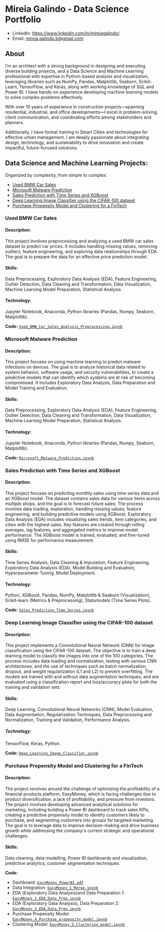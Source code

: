 # Mireia Galindo - Data Science Portfolio
- LinkedIn: https://www.linkedin.com/in/mireiagalindo/
- Email: mireia.galindo.b@gmail.com


## About
I’m an architect with a strong background in designing and executing diverse building projects, and a Data Science and Machine Learning professional with expertise in Python-based analysis and visualization, leveraging libraries such as NumPy, Pandas, Matplotlib, Seaborn, Scikit-Learn, TensorFlow, and Keras, along with working knowledge of SQL and Power BI. I have hands-on experience developing machine learning models to solve complex problems effectively.

With over 10 years of experience in construction projects—spanning residential, industrial, and office developments—I excel in problem-solving, client communication, and coordinating efforts among stakeholders and planners.

Additionally, I have formal training in Smart Cities and technologies for effective urban management. I am deeply passionate about integrating design, technology, and sustainability to drive innovation and create impactful, future-focused solutions.


## Data Science and Machine Learning Projects:

Organized by complexity, from simple to complex: 

- [Used BMW Car Sales](https://github.com/mireiagalindo/Data-Science-Portfolio/blob/main/README.md#used-bmw-car-sales)
- [Microsoft Malware Prediction](https://github.com/mireiagalindo/Data-Science-Portfolio/blob/main/README.md#Microsoft-Malware-Prediction)
- [Sales Prediction with Time Series and XGBoost](https://github.com/mireiagalindo/Data-Science-Portfolio/blob/main/README.md#Sales-Prediction-with-Time-Series-and-XGBoost)
- [Deep Learning Image Classifier using the CIFAR-100 dataset](https://github.com/mireiagalindo/Data-Science-Portfolio/blob/main/README.md#Deep-Learning-Image-Classifier-using-the-CIFAR-100-dataset)
- [Purchase Propensity Model and Clustering for a FinTech](https://github.com/mireiagalindo/Data-Science-Portfolio/blob/main/README.md#Purchase-Propensity-Model-and-Clustering-for-a-FinTech)



### Used BMW Car Sales

#### **Description:** 
This project involves preprocessing and analyzing a used BMW car sales dataset to predict car prices. It includes handling missing values, removing outliers, feature engineering, and exploring data relationships through EDA. The goal is to prepare the data for an effective price prediction model.

#### **Skills:** 
Data Preprocessing, Exploratory Data Analysis (EDA), Feature Engineering, Outlier Detection, Data Cleaning and Transformation, Data Visualization, Machine Learning Model Preparation, Statistical Analysis. 

#### **Technology:** 
Jupyter Notebook, Anaconda, Python libraries (Pandas, Numpy, Seaborn, Matplotlib).

**Code:** [`Used_BMW_Car_Sales_Analysis_Preprocessing.ipynb`](https://github.com/mireiagalindo/portfolio_projects/blob/main/Used_BMW_Car_Sales_Analysis_Preprocessing.ipynb)


### Microsoft Malware Prediction 

#### **Description:** 
This project focuses on using machine learning to predict malware infections on devices. The goal is to analyze historical data related to system behavior, software usage, and security vulnerabilities, to create a  predictive models that can identify which systems are at risk of becoming compromised. It includes Exploratory Data Analysis, Data Preparation and Model Training and Evaluation. 

#### **Skills:** 
Data Preprocessing, Exploratory Data Analysis (EDA), Feature Engineering, Outlier Detection, Data Cleaning and Transformation, Data Visualization, Machine Learning Model Preparation, Statistical Analysis.

#### **Technology:** 
Jupyter Notebook, Anaconda, Python libraries (Pandas, Numpy, Seaborn, Matplotlib).

**Code:** [`Microsoft_Malware_Prediction.ipynb`](https://github.com/mireiagalindo/portfolio_projects/blob/main/Microsoft_Malware_Prediction.ipynb)


### Sales Prediction with Time Series and XGBoost

#### **Description:** 
This project focuses on predicting monthly sales using time series data and an XGBoost model. The dataset contains sales data for various items across multiple shops, and the goal is to forecast future sales. The process involves data loading, exploration, handling missing values, feature engineering, and building predictive models using XGBoost. Exploratory Data Analysis (EDA) includes visualizing sales trends, item categories, and cities with the highest sales. Key features are created through rolling averages, lag features, and aggregated metrics to improve model performance. The XGBoost model is trained, evaluated, and fine-tuned using RMSE for performance measurement.

#### **Skills:**
Time Series Analysis, Data Cleaning & Imputation, Feature Engineering, Exploratory Data Analysis (EDA), Model Building and Evaluation, Hyperparameter Tuning, Model Deployment. 

#### **Technology:**
Python, XGBoost, Pandas, NumPy, Matplotlib & Seaborn (Visualization), Scikit-learn (Metrics & Preprocessing), Statsmodels (Time Series Plots). 

**Code:** [`Sales_Prediction_Time_Series.ipynb`](https://github.com/mireiagalindo/portfolio_projects/blob/main/Sales_Prediction_Time_Series.ipynb)


### Deep Learning Image Classifier using the CIFAR-100 dataset

#### **Description:**
This project implements a Convolutional Neural Network (CNN) for image classification using the CIFAR-100 dataset. The objective is to train a deep learning model to classify the images into one of the 100 categories. The process includes data loading and normalization, testing with various CNN architectures, and the use of techniques such as batch normalization, dropout, and weight regularization (L1 and L2) to prevent overfitting. The models are trained with and without data augmentation techniques, and are evaluated using a classification report and loss/accuracy plots for both the training and validation sets

#### **Skills:**

Deep Learning, Convolutional Neural Networks (CNN), Model Evaluation, Data Augmentation, Regularization Techniques, Data Preprocessing and Normalization, Training and Validation, Performance Analysis. 

##### **Technology:**

TensorFlow, Keras, Python. 


**Code:** [`Deep_Learning_Image_Classifier.ipynb`](https://github.com/mireiagalindo/portfolio_projects/blob/main/Deep_Learning_Image_Classifier.ipynb)


### Purchase Propensity Model and Clustering for a FinTech

#### **Description:**

The project revolves around the challenge of optimizing the profitability of a financial products platform, EasyMoney, which is facing challenges due to product diversification, a lack of profitability, and pressure from investors. The project involves developing advanced analytical solutions for marketing, including building a Power BI dashboard to track sales KPIs, creating a predictive propensity model to identify customers likely to purchase, and segmenting customers into groups for targeted marketing. The goal is to leverage data to improve decision-making and drive business growth while addressing the company's current strategic and operational challenges.

#### **Skills:**

Data cleaning, data modelling, Power BI dashboards and visualization, predictive analytics, customer segmentation techniques. 


**Code:** 
- Dashboard: [`EasyMoney_PowerBI.pdf`](https://github.com/mireiagalindo/portfolio_projects/blob/main/EasyMoney_PowerBI.pdf)
- Data Integration: [`EasyMoney_1_Merge.ipynb`](https://github.com/mireiagalindo/portfolio_projects/blob/main/EasyMoney_1_Merge.ipynb)
- EDA (Exploratory Data Analysis)and Data Preparation 1: [`EasyMoney_2_EDA_Data_Prep.ipynb`](https://github.com/mireiagalindo/portfolio_projects/blob/main/EasyMoney_2_EDA_Data_Prep.ipynb)
- EDA (Exploratory Data Analysis), Data Preparation 2: [`EasyMoney_3_EDA_Data_Prep.ipynb`](https://github.com/mireiagalindo/portfolio_projects/blob/main/EasyMoney_3_EDA_Data_Prep.ipynb)
- Purchase Propensity Model: [`EasyMoney_4_Purchase_propensity_model.ipynb`](https://github.com/mireiagalindo/portfolio_projects/blob/main/EasyMoney_4_Purchase_propensity_model.ipynb)
- Clustering Model: [`EasyMoney_5_Clustering_model.ipynb`](https://github.com/mireiagalindo/portfolio_projects/blob/main/EasyMoney_5_Clustering_model.ipynb)

